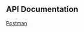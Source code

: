 ## API Documentation

[Postman](https://planetary-meteor-818133.postman.co/collections/11391387-147a3d0a-89e4-4e2a-8b0f-b66dbb962dfd?version=latest&workspace=748d3b8a-e5cd-43b0-ac4f-1e3d354f0284)